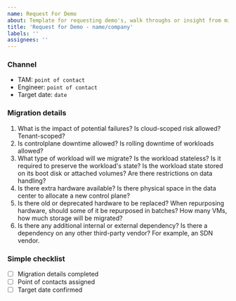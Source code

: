 ```yaml
---
name: Request For Demo
about: Template for requesting demo's, walk throughs or insight from migrations team
title: 'Request for Demo - name/company'
labels: ''
assignees: ''
---
```


### Channel
- TAM: `point of contact`
- Engineer: `point of contact`
- Target date: `date`

### Migration details
1. What is the impact of potential failures? Is cloud-scoped risk allowed? Tenant-scoped?
2. Is controlplane downtime allowed? Is rolling downtime of workloads allowed?
3. What type of workload will we migrate? Is the workload stateless? Is it required to preserve the workload's state? Is the workload state stored on its boot disk or attached volumes? Are there restrictions on data handling?
4. Is there extra hardware available? Is there physical space in the data center to allocate a new control plane?
5. Is there old or deprecated hardware to be replaced? When repurposing hardware, should some of it be repurposed in batches? How many VMs, how much storage will be migrated?
6. Is there any additional internal or external dependency? Is there a dependency on any other third-party vendor? For example, an SDN vendor.

### Simple checklist
- [ ] Migration details completed
- [ ] Point of contacts assigned
- [ ] Target date confirmed
